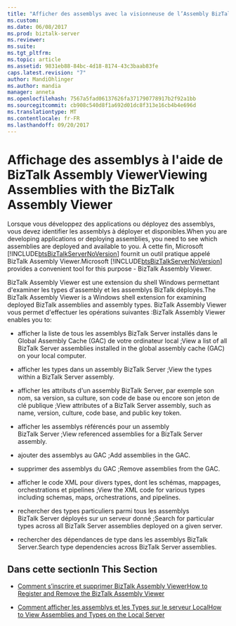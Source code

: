 ```yaml
---
title: "Afficher des assemblys avec la visionneuse de l’Assembly BizTalk | Documents Microsoft"
ms.custom: 
ms.date: 06/08/2017
ms.prod: biztalk-server
ms.reviewer: 
ms.suite: 
ms.tgt_pltfrm: 
ms.topic: article
ms.assetid: 9831eb88-84bc-4d18-8174-43c3baab83fe
caps.latest.revision: "7"
author: MandiOhlinger
ms.author: mandia
manager: anneta
ms.openlocfilehash: 7567a5fad06137626fa371790778917b2f92a1bb
ms.sourcegitcommit: cb908c540d8f1a692d01dc8f313e16cb4b4e696d
ms.translationtype: MT
ms.contentlocale: fr-FR
ms.lasthandoff: 09/20/2017
---
```

# <a name="viewing-assemblies-with-the-biztalk-assembly-viewer"></a><span data-ttu-id="dd3aa-102">Affichage des assemblys à l'aide de BizTalk Assembly Viewer</span><span class="sxs-lookup"><span data-stu-id="dd3aa-102">Viewing Assemblies with the BizTalk Assembly Viewer</span></span>
<span data-ttu-id="dd3aa-103">Lorsque vous développez des applications ou déployez des assemblys, vous devez identifier les assemblys à déployer et disponibles.</span><span class="sxs-lookup"><span data-stu-id="dd3aa-103">When you are developing applications or deploying assemblies, you need to see which assemblies are deployed and available to you.</span></span> <span data-ttu-id="dd3aa-104">À cette fin, Microsoft [!INCLUDE[btsBizTalkServerNoVersion](../includes/btsbiztalkservernoversion-md.md)] fournit un outil pratique appelé BizTalk Assembly Viewer.</span><span class="sxs-lookup"><span data-stu-id="dd3aa-104">Microsoft [!INCLUDE[btsBizTalkServerNoVersion](../includes/btsbiztalkservernoversion-md.md)] provides a convenient tool for this purpose - BizTalk Assembly Viewer.</span></span>  
  
 <span data-ttu-id="dd3aa-105">BizTalk Assembly Viewer est une extension du shell Windows permettant d'examiner les types d'assembly et les assemblys BizTalk déployés.</span><span class="sxs-lookup"><span data-stu-id="dd3aa-105">The BizTalk Assembly Viewer is a Windows shell extension for examining deployed BizTalk assemblies and assembly types.</span></span> <span data-ttu-id="dd3aa-106">BizTalk Assembly Viewer vous permet d'effectuer les opérations suivantes :</span><span class="sxs-lookup"><span data-stu-id="dd3aa-106">BizTalk Assembly Viewer enables you to:</span></span>  
  
-   <span data-ttu-id="dd3aa-107">afficher la liste de tous les assemblys BizTalk Server installés dans le Global Assembly Cache (GAC) de votre ordinateur local ;</span><span class="sxs-lookup"><span data-stu-id="dd3aa-107">View a list of all BizTalk Server assemblies installed in the global assembly cache (GAC) on your local computer.</span></span>  
  
-   <span data-ttu-id="dd3aa-108">afficher les types dans un assembly BizTalk Server ;</span><span class="sxs-lookup"><span data-stu-id="dd3aa-108">View the types within a BizTalk Server assembly.</span></span>  
  
-   <span data-ttu-id="dd3aa-109">afficher les attributs d'un assembly BizTalk Server, par exemple son nom, sa version, sa culture, son code de base ou encore son jeton de clé publique ;</span><span class="sxs-lookup"><span data-stu-id="dd3aa-109">View attributes of a BizTalk Server assembly, such as name, version, culture, code base, and public key token.</span></span>  
  
-   <span data-ttu-id="dd3aa-110">afficher les assemblys référencés pour un assembly BizTalk Server ;</span><span class="sxs-lookup"><span data-stu-id="dd3aa-110">View referenced assemblies for a BizTalk Server assembly.</span></span>  
  
-   <span data-ttu-id="dd3aa-111">ajouter des assemblys au GAC ;</span><span class="sxs-lookup"><span data-stu-id="dd3aa-111">Add assemblies in the GAC.</span></span>  
  
-   <span data-ttu-id="dd3aa-112">supprimer des assemblys du GAC ;</span><span class="sxs-lookup"><span data-stu-id="dd3aa-112">Remove assemblies from the GAC.</span></span>  
  
-   <span data-ttu-id="dd3aa-113">afficher le code XML pour divers types, dont les schémas, mappages, orchestrations et pipelines ;</span><span class="sxs-lookup"><span data-stu-id="dd3aa-113">View the XML code for various types including schemas, maps, orchestrations, and pipelines.</span></span>  
  
-   <span data-ttu-id="dd3aa-114">rechercher des types particuliers parmi tous les assemblys BizTalk Server déployés sur un serveur donné ;</span><span class="sxs-lookup"><span data-stu-id="dd3aa-114">Search for particular types across all BizTalk Server assemblies deployed on a given server.</span></span>  
  
-   <span data-ttu-id="dd3aa-115">rechercher des dépendances de type dans les assemblys BizTalk Server.</span><span class="sxs-lookup"><span data-stu-id="dd3aa-115">Search type dependencies across BizTalk Server assemblies.</span></span>  
  
## <a name="in-this-section"></a><span data-ttu-id="dd3aa-116">Dans cette section</span><span class="sxs-lookup"><span data-stu-id="dd3aa-116">In This Section</span></span>  
  
-   [<span data-ttu-id="dd3aa-117">Comment s’inscrire et supprimer BizTalk Assembly Viewer</span><span class="sxs-lookup"><span data-stu-id="dd3aa-117">How to Register and Remove the BizTalk Assembly Viewer</span></span>](../core/how-to-register-and-remove-the-biztalk-assembly-viewer.md)  
  
-   [<span data-ttu-id="dd3aa-118">Comment afficher les assemblys et les Types sur le serveur Local</span><span class="sxs-lookup"><span data-stu-id="dd3aa-118">How to View Assemblies and Types on the Local Server</span></span>](../core/how-to-view-assemblies-and-types-on-the-local-server.md)